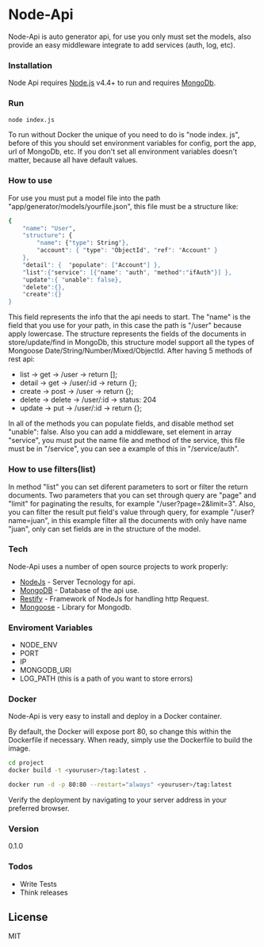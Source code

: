 # Node-Api

Node-Api is auto generator api, for use you only must set the models, also provide an easy middleware integrate to add services (auth, log, etc).

### Installation

Node Api requires [Node.js](https://nodejs.org/) v4.4+ to run and requires [MongoDb](https://www.mongodb.com/).

### Run
```sh
node index.js
```
To run without Docker the unique of you need to do is "node index. js", before of this you should set environment variables for config, port the app, url of MongoDb, etc. If you don't set all environment variables doesn't matter, because all have default values. 

### How to use
For use you must put a model file into the path "app/generator/models/yourfile.json", this file must be a structure like:
```sh
{
	"name": "User",
	"structure": {
		"name": {"type": String"},
		"account": { "type": "ObjectId", "ref": "Account" }
	},
	"detail": {  "populate": ["Account"] },
	"list":{"service": [{"name": "auth", "method":"ifAuth"}] },
	"update":{ "unable": false},
	"delete":{},
	"create":{}
}
```

This field represents the info that the api needs to start. The "name" is the field that you use for your path, in this case the path is  "/user" because apply lowercase.
The structure represents the fields of the documents in store/update/find in MongoDb, this structure model support all the types of Mongoose Date/String/Number/Mixed/ObjectId. After having 5 methods of rest api:
* list -> get -> /user -> return [];
* detail -> get -> /user/:id -> return {};
* create -> post -> /user -> return {};
* delete -> delete -> /user/:id -> status: 204
* update -> put -> /user/:id -> return {};

In all of the methods you can populate fields, and disable method set "unable": false. Also you can add a middleware, set element in array "service", you must put the name file and method of the service, this file must be in "/service", you can see a example of this in "/service/auth".

### How to use filters(list)
In method "list" you can set diferent parameters to sort or filter the return documents. Two parameters that you can set through query are "page" and "limit" for paginating the results, for example "/user?page=2&limit=3". Also, you can filter the result put field's value through query, for example "/user?name=juan", in this example filter all the documents with only have name "juan", only can set fields are in the structure of the model.

### Tech

Node-Api uses a number of open source projects to work properly:

* [NodeJs](https://nodejs.org/) - Server Tecnology for api.
* [MongoDB](https://www.mongodb.com/) - Database of the api use.
* [Restify](http://restify.com/) - Framework of NodeJs for handling http Request.
* [Mongoose](http://mongoosejs.com/) - Library for Mongodb.

### Enviroment Variables
* NODE_ENV
* PORT
* IP
* MONGODB_URI
* LOG_PATH (this is a path of you want to store errors)

### Docker
Node-Api is very easy to install and deploy in a Docker container.

By default, the Docker will expose port 80, so change this within the Dockerfile if necessary. When ready, simply use the Dockerfile to build the image.

```sh
cd project
docker build -t <youruser>/tag:latest .
```

```sh
docker run -d -p 80:80 --restart="always" <youruser>/tag:latest
```

Verify the deployment by navigating to your server address in your preferred browser.

### Version
0.1.0

### Todos

 - Write Tests
 - Think releases

License
----

MIT
